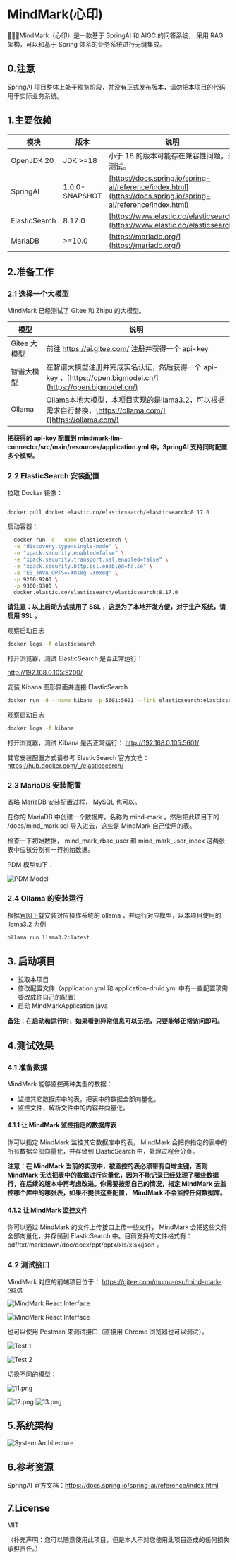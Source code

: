 # MindMark(心印)

🚀🚀🚀MindMark（心印）是一款基于 SpringAI 和 AIGC 的问答系统， 采用 RAG 架构，可以和基于 Spring 体系的业务系统进行无缝集成。

## 0.注意

SpringAI 项目整体上处于预览阶段，并没有正式发布版本，请勿把本项目的代码用于实际业务系统。

## 1.主要依赖

| 模块 | 版本 | 说明 |
| --- | --- | --- |
| OpenJDK 20 | JDK >=18 | 小于 18 的版本可能存在兼容性问题，未测试。 |
| SpringAI | 1.0.0-SNAPSHOT | [https://docs.spring.io/spring-ai/reference/index.html](https://docs.spring.io/spring-ai/reference/index.html) |
| ElasticSearch | 8.17.0 | [https://www.elastic.co/elasticsearch](https://www.elastic.co/elasticsearch) |
| MariaDB | >=10.0 | [https://mariadb.org/](https://mariadb.org/) |

## 2.准备工作

### 2.1 选择一个大模型

MindMark 已经测试了 Gitee 和 Zhipu 的大模型。

| 模型 | 说明 |
| --- | --- |
| Gitee 大模型 | 前往 https://ai.gitee.com/ 注册并获得一个 api-key |
| 智谱大模型 | 在智谱大模型注册并完成实名认证，然后获得一个 api-key ，[https://open.bigmodel.cn/](https://open.bigmodel.cn/)  |
| Ollama | Ollama本地大模型，本项目实现的是llama3.2，可以根据需求自行替换，[https://ollama.com/]([https://ollama.com/)  |

**把获得的 api-key 配置到 mindmark-llm-connector/src/main/resources/application.yml 中，SpringAI 支持同时配置多个模型。**

### 2.2 ElasticSearch 安装配置

拉取 Docker 镜像：

```bash

docker pull docker.elastic.co/elasticsearch/elasticsearch:8.17.0

```

启动容器：

```bash
  docker run -d --name elasticsearch \
  -e "discovery.type=single-node" \
  -e "xpack.security.enabled=false" \
  -e "xpack.security.transport.ssl.enabled=false" \
  -e "xpack.security.http.ssl.enabled=false" \
  -e "ES_JAVA_OPTS=-Xms8g -Xmx8g" \
  -p 9200:9200 \
  -p 9300:9300 \
  docker.elastic.co/elasticsearch/elasticsearch:8.17.0
```

**请注意：以上启动方式禁用了 SSL ，这是为了本地开发方便，对于生产系统，请启用 SSL 。**

观察启动日志

```bash
docker logs -f elasticsearch
```

打开浏览器，测试 ElasticSearch 是否正常运行：

http://192.168.0.105:9200/

安装 Kibana 图形界面并连接 ElasticSearch

```bash
docker run -d --name kibana -p 5601:5601 --link elasticsearch:elasticsearch docker.elastic.co/kibana/kibana:8.17.0
```

观察启动日志

```bash
docker logs -f kibana
```

打开浏览器，测试 Kibana 是否正常运行： http://192.168.0.105:5601/

其它安装配置方式请参考 ElasticSearch 官方文档： https://hub.docker.com/_/elasticsearch/

### 2.3 MariaDB 安装配置

省略 MariaDB 安装配置过程， MySQL 也可以。

在你的 MariaDB 中创建一个数据库，名称为 mind-mark ，然后把此项目下的 /docs/mind_mark.sql 导入进去，这些是 MindMark 自己使用的表。

检查一下初始数据， mind_mark_rbac_user 和 mind_mark_user_index 这两张表中应该分别有一行初始数据。

PDM 模型如下：

![PDM Model](./docs/imgs/pdm.png)

### 2.4 Ollama 的安装运行

根据[官网下载](https://ollama.com/download)安装对应操作系统的 ollama ，并运行对应模型，以本项目使用的 llama3.2 为例
```bash
ollama run llama3.2:latest
```

## 3. 启动项目

- 拉取本项目
- 修改配置文件（application.yml 和 application-druid.yml 中有一些配置项需要改成你自己的配置）
- 启动 MindMarkApplication.java

**备注：在启动和运行时，如果看到异常信息可以无视，只要能够正常访问即可。**

## 4.测试效果

### 4.1 准备数据

MindMark 能够监控两种类型的数据：

- 监控其它数据库中的表，把表中的数据全部向量化。
- 监控文件，解析文件中的内容并向量化。

#### 4.1.1 让 MindMark 监控指定的数据库表

你可以指定 MindMark 监控其它数据库中的表， MindMark 会把你指定的表中的所有数据全部向量化，并存储到 ElasticSearch 中，处理过程会分页。

**注意：在 MindMark 当前的实现中，被监控的表必须带有自增主键，否则 MindMark 无法把表中的数据进行向量化，因为不能记录已经处理了哪些数据行，在后续的版本中再考虑改进。你需要按照自己的情况，指定 MindMark 去监控哪个库中的哪张表，如果不提供这些配置， MindMark 不会监控任何数据库。**

#### 4.1.2 让 MindMark 监控文件

你可以通过 MindMark 的文件上传接口上传一些文件， MindMark 会把这些文件全部向量化，并存储到 ElasticSearch 中。目前支持的文件格式有：pdf/txt/markdown/doc/docx/ppt/pptx/xls/xlsx/json 。

### 4.2 测试接口

MindMark 对应的前端项目位于： https://gitee.com/mumu-osc/mind-mark-react

![MindMark React Interface](./docs/imgs/mmk-1.gif)

![MindMark React Interface](./docs/imgs/mind-mark-react.png)

也可以使用 Postman 来测试接口（直接用 Chrome 浏览器也可以测试）。

![Test 1](./docs/imgs/test-1.png)

![Test 2](./docs/imgs/test-2.png)

切换不同的模型：

![11.png](./docs/imgs/11.png)

![12.png](./docs/imgs/12.png)
![13.png](./docs/imgs/13.png)

## 5.系统架构

![System Architecture](./docs/imgs/rag.png)

## 6.参考资源

SpringAI 官方文档：https://docs.spring.io/spring-ai/reference/index.html

## 7.License

MIT

（补充声明：您可以随意使用此项目，但是本人不对您使用此项目造成的任何损失承担责任。）
